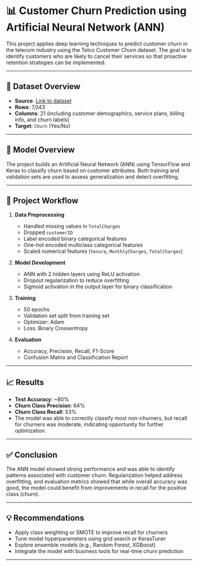 # 📊 Customer Churn Prediction using Artificial Neural Network (ANN)

This project applies deep learning techniques to predict customer churn in the telecom industry using the Telco Customer Churn dataset. The goal is to identify customers who are likely to cancel their services so that proactive retention strategies can be implemented.

---

## 📁 Dataset Overview

- **Source**: [Link to dataset]([https://www.example.com](https://www.kaggle.com/datasets/blastchar/telco-customer-churn))  
- **Rows**: 7,043  
- **Columns**: 21 (including customer demographics, service plans, billing info, and churn labels)  
- **Target**: `Churn` (Yes/No)

---

## 🧠 Model Overview

The project builds an Artificial Neural Network (ANN) using TensorFlow and Keras to classify churn based on customer attributes. Both training and validation sets are used to assess generalization and detect overfitting.

---

## 🔧 Project Workflow

1. **Data Preprocessing**
   - Handled missing values in `TotalCharges`
   - Dropped `customerID`
   - Label encoded binary categorical features
   - One-hot encoded multiclass categorical features
   - Scaled numerical features (`tenure`, `MonthlyCharges`, `TotalCharges`)

2. **Model Development**
   - ANN with 2 hidden layers using ReLU activation
   - Dropout regularization to reduce overfitting
   - Sigmoid activation in the output layer for binary classification

3. **Training**
   - 50 epochs
   - Validation set split from training set
   - Optimizer: Adam
   - Loss: Binary Crossentropy

4. **Evaluation**
   - Accuracy, Precision, Recall, F1-Score
   - Confusion Matrix and Classification Report

---

## 📈 Results

- **Test Accuracy**: ~80%
- **Churn Class Precision**: 64%
- **Churn Class Recall**: 53%
- The model was able to correctly classify most non-churners, but recall for churners was moderate, indicating opportunity for further optimization.

---

## ✅ Conclusion

The ANN model showed strong performance and was able to identify patterns associated with customer churn. Regularization helped address overfitting, and evaluation metrics showed that while overall accuracy was good, the model could benefit from improvements in recall for the positive class (churn).

---

## 💡 Recommendations

- Apply class weighting or SMOTE to improve recall for churners
- Tune model hyperparameters using grid search or KerasTuner
- Explore ensemble models (e.g., Random Forest, XGBoost)
- Integrate the model with business tools for real-time churn prediction

---
